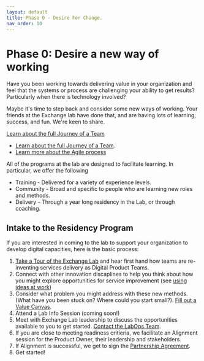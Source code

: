 ```yaml
---
layout: default
title: Phase 0 - Desire For Change.
nav_order: 10
---
```


# Phase 0: Desire a new way of working

Have you been working towards delivering value in your organization and feel that the systems or process are challenging your ability to get results? Particularly when there is technology involved?

Maybe it's time to step back and consider some new ways of working. Your friends at the Exchange lab have done that, and are having lots of learning, success, and fun. We're keen to share.

<a href="/ExchangeLabOps/One-Pager_Journey-of-an-Exchange-Lab-Team.pdf">Learn about the full Journey of a Team</a>

* [Learn about the full Journey of a Team](https://github.com/bcgov/ExchangeLabOps/blob/master/One-Pager_Journey-of-an-Exchange-Lab-Team.pdf).
* [Learn more about the Agile process](https://developer.gov.bc.ca/Agile-Delivery-Process/Agile-Delivery-Process)

All of the programs at the lab are designed to facilitate learning. In particular, we offer the following
* Training - Delivered for a variety of experience levels.
* Community - Broad and specific to people who are learning new roles and methods.
* Delivery - Through a year long residency in the Lab, or through coaching.

## Intake to the Residency Program
If you are interested in coming to the lab to support your organization to develop digital capacities, here is the basic process:

1. [Take a Tour of the Exchange Lab](https://www.eventbrite.ca/e/take-a-walk-on-the-agile-side-tour-of-bc-govs-csi-lab-tickets-43946375793) and hear first hand how teams are re-inventing services delivery as Digital Product Teams. 
2. Connect with other innovation discaplines to help you think about how you might explore opportunities for service improvement (see [using ideas at work](https://www2.gov.bc.ca/gov/content/careers-myhr/all-employees/new-employees/next-steps/first-six-months))
3. Consider what problem you might address with these new methods. (What have you been stuck on? Where could you start small?). [Fill out a Value Canvas](https://github.com/bcgov/ExchangeLabOps/blob/master/0_Desire-a-new-way-of-working/Lab-Residency_Intake-Value-Canvas-Workbook.pdf).
4. Attend a Lab Info Session (coming soon!)
5. Meet with Exchange Lab leadership to discuss the opportunities available to you to get started. [Contact the LabOps Team](ExchangeLab@gov.bc.ca).
6. If you are close to meeting readiness critieria, we facilitate an Alignment session for the Product Owner, their leadership and stakeholders.
7. If Alignment is successful, we get to sign the [Partnership Agreement](https://github.com/bcgov/ExchangeLabOps/blob/master/0_Desire-a-new-way-of-working/Lab-Residency-Partnership-Agreement.pdf).
8. Get started!

